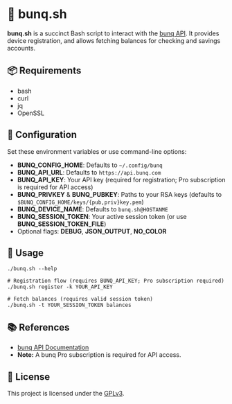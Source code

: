 # 📜 bunq.sh

**bunq.sh** is a succinct Bash script to interact with the [bunq API](https://doc.bunq.com/).
It provides device registration, and allows fetching balances for checking
and savings accounts.

## 📦 Requirements

- bash
- curl
- jq
- OpenSSL

## 🔧 Configuration

Set these environment variables or use command-line options:
- **BUNQ_CONFIG_HOME**: Defaults to `~/.config/bunq`
- **BUNQ_API_URL**: Defaults to `https://api.bunq.com`
- **BUNQ_API_KEY**: Your API key (required for registration; Pro subscription is required for API access)
- **BUNQ_PRIVKEY** & **BUNQ_PUBKEY**: Paths to your RSA keys (defaults to `$BUNQ_CONFIG_HOME/keys/{pub,priv}key.pem`)
- **BUNQ_DEVICE_NAME**: Defaults to `bunq.sh@HOSTANME`
- **BUNQ_SESSION_TOKEN**: Your active session token (or use **BUNQ_SESSION_TOKEN_FILE**)
- Optional flags: **DEBUG**, **JSON_OUTPUT**, **NO_COLOR**

## 🚀 Usage

```shell
./bunq.sh --help

# Registration flow (requires BUNQ_API_KEY; Pro subscription required)
./bunq.sh register -k YOUR_API_KEY

# Fetch balances (requires valid session token)
./bunq.sh -t YOUR_SESSION_TOKEN balances
```

## 📚 References

- [bunq API Documentation](https://docs.bunq.com)
- **Note:** A bunq Pro subscription is required for API access.

## 📄 License

This project is licensed under the [GPLv3](https://www.gnu.org/licenses/gpl-3.0.html).
